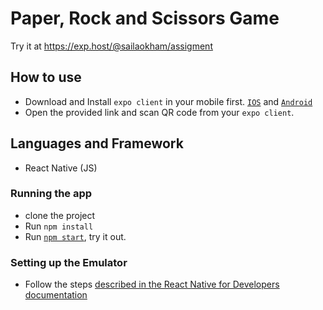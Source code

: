 # Paper, Rock and Scissors Game

Try it at https://exp.host/@sailaokham/assigment


## How to use

- Download and Install `expo client` in your mobile first. [`IOS`](https://itunes.apple.com/app/apple-store/id982107779) and [`Android`](https://play.google.com/store/apps/details?id=host.exp.exponent&referrer=www)
- Open the provided link and scan QR code from your `expo client`.

## Languages and Framework

- React Native (JS)

### Running the app

- clone the project
- Run `npm install`
- Run [`npm start`](https://docs.expo.io/versions/latest/workflow/expo-cli/), try it out.

### Setting up the Emulator

- Follow the steps [described in the React Native for Developers documentation](https://facebook.github.io/react-native/docs/getting-started)

